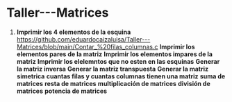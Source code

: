 # Taller---Matrices

1. **Imprimir los 4 elementos de la esquina**
 https://github.com/eduardocaizaluisa/Taller---Matrices/blob/main/Contar_%20filas_columnas.c
**Imprimir los elementos pares de la matriz**
**Imprimir los elementos impares de la matriz**
**Imprimir los elelemntos que no esten en las esquinas**
**Generar la matriz inversa**
**Generar la matriz transpuesta**
**Generar la matriz simetrica**
**cuantas filas y cuantas columnas tienen una matriz**
**suma de matrices**
**resta de matrices**
**multiplicación de matrices**
**división de matrices**
**potencia de matrices**
